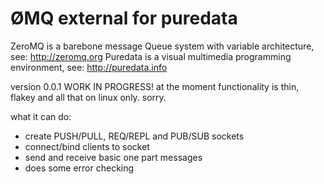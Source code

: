 ØMQ external for puredata
=========================

ZeroMQ is a barebone message Queue system with variable architecture, see:
http://zeromq.org
Puredata is a visual multimedia programming environment, see:
http://puredata.info

version 0.0.1 WORK IN PROGRESS!
at the moment functionality is thin, flakey and all that on linux only. sorry.

what it can do:
* create PUSH/PULL, REQ/REPL and PUB/SUB sockets
* connect/bind clients to socket
* send and receive basic one part messages
* does some error checking

